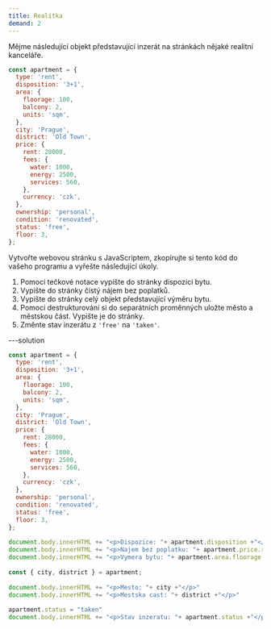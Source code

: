 ```yaml
---
title: Realitka
demand: 2
---
```


Mějme následující objekt představující inzerát na stránkách nějaké realitní kanceláře.

```js
const apartment = {
  type: 'rent',
  disposition: '3+1',
  area: {
    floorage: 100,
    balcony: 2,
    units: 'sqm',
  },
  city: 'Prague',
  district: 'Old Town',
  price: {
    rent: 28000,
    fees: {
      water: 1000,
      energy: 2500,
      services: 560,
    },
    currency: 'czk',
  },
  ownership: 'personal',
  condition: 'renovated',
  status: 'free',
  floor: 3,
};
```

Vytvořte webovou stránku s JavaScriptem, zkopírujte si tento kód do vašeho programu a vyřešte následující úkoly.

1. Pomocí tečkové notace vypište do stránky dispozici bytu.
1. Vypište do stránky čistý nájem bez poplatků.
1. Vypište do stránky celý objekt představující výměru bytu.
1. Pomocí destrukturování si do separátních proměnných uložte město a městskou část. Vypište je do stránky.
1. Změnte stav inzerátu z `'free'` na `'taken'`.

---solution

```js
const apartment = {
  type: 'rent',
  disposition: '3+1',
  area: {
    floorage: 100,
    balcony: 2,
    units: 'sqm',
  },
  city: 'Prague',
  district: 'Old Town',
  price: {
    rent: 28000,
    fees: {
      water: 1000,
      energy: 2500,
      services: 560,
    },
    currency: 'czk',
  },
  ownership: 'personal',
  condition: 'renovated',
  status: 'free',
  floor: 3,
};
​
document.body.innerHTML += "<p>Dispozice: "+ apartment.disposition +"</p>"
document.body.innerHTML += "<p>Najem bez poplatku: "+ apartment.price.rent +"</p>"
document.body.innerHTML += "<p>Vymera bytu: "+ apartment.area.floorage + apartment.area.units +"</p>"
​
const { city, district } = apartment;
​
document.body.innerHTML += "<p>Mesto: "+ city +"</p>"
document.body.innerHTML += "<p>Mestska cast: "+ district +"</p>"
​
apartment.status = "taken"
document.body.innerHTML += "<p>Stav inzeratu: "+ apartment.status +"</p>"
```
